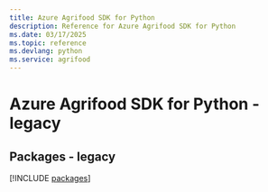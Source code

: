 ```yaml
---
title: Azure Agrifood SDK for Python
description: Reference for Azure Agrifood SDK for Python
ms.date: 03/17/2025
ms.topic: reference
ms.devlang: python
ms.service: agrifood
---
```

# Azure Agrifood SDK for Python - legacy
## Packages - legacy
[!INCLUDE [packages](agrifood-index.md)]